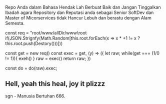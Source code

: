 Repo Anda dalam Bahasa Hendak Lah Berbuat Baik dan Jangan Tinggalkan Ibadah agara Repository dan Reputasi anda sebagai Senior SoftDev dan Master of Micorservices tidak Hancur Lebuh dan berastu dengan Alam Semesta.

const req = "root/www/allDir\/www\root
if(JSON.Strignfy(Math.Random[this.root.forEach(x => x * +1 != x ? this.root.push(Destory()))]))

const get = new req()
const exec = get, (y) => ({
  let raw;
  while(get === (1/0 != 1)){
    exeh()
  }
  raw = exec()
  return raw;
})

const do = do(raw).exec;
 ## Hell, yeah this heal, joy it plizzz ###

 sgn - Manusia Bertuhan 666.
